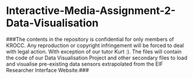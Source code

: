 # Interactive-Media-Assignment-2-Data-Visualisation #


###The contents in the repository is confidential for only members of KROCC. Any reproduction or copyright infringement will be forced to deal with legal action. With exception of our tutor Kurt :). The files will contain the code of our Data Visualisation Project and other secondary files to load and visualise pre-existing data sensors extrapolated from the EIF Researcher Interface Website.###
